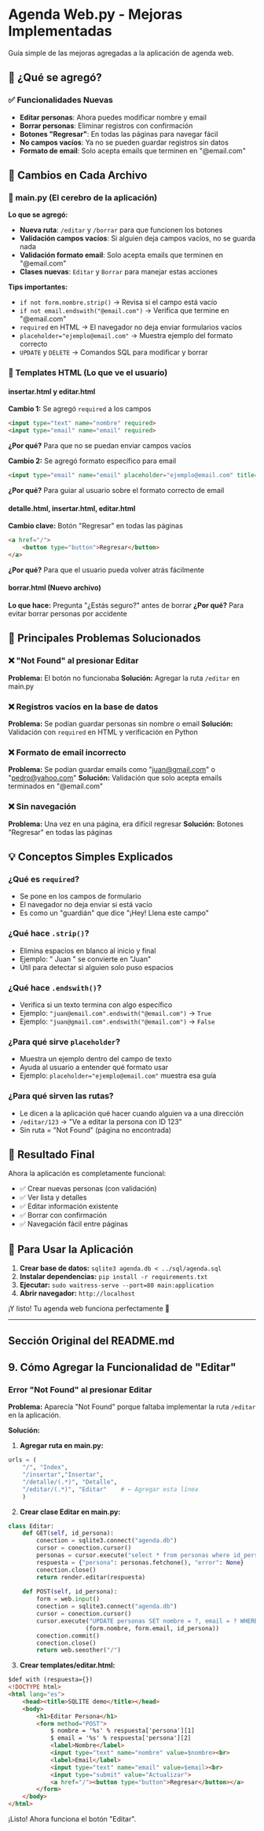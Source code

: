 # Agenda Web.py - Mejoras Implementadas

Guía simple de las mejoras agregadas a la aplicación de agenda web.

## 🎯 ¿Qué se agregó?

### ✅ Funcionalidades Nuevas
- **Editar personas**: Ahora puedes modificar nombre y email
- **Borrar personas**: Eliminar registros con confirmación
- **Botones "Regresar"**: En todas las páginas para navegar fácil
- **No campos vacíos**: Ya no se pueden guardar registros sin datos
- **Formato de email**: Solo acepta emails que terminen en "@email.com"

## 📝 Cambios en Cada Archivo

### 🔧 main.py (El cerebro de la aplicación)

**Lo que se agregó:**
- **Nueva ruta**: `/editar` y `/borrar` para que funcionen los botones
- **Validación campos vacíos**: Si alguien deja campos vacíos, no se guarda nada
- **Validación formato email**: Solo acepta emails que terminen en "@email.com"
- **Clases nuevas**: `Editar` y `Borrar` para manejar estas acciones

**Tips importantes:**
- `if not form.nombre.strip()` → Revisa si el campo está vacío
- `if not email.endswith("@email.com")` → Verifica que termine en "@email.com"
- `required` en HTML → El navegador no deja enviar formularios vacíos
- `placeholder="ejemplo@email.com"` → Muestra ejemplo del formato correcto
- `UPDATE` y `DELETE` → Comandos SQL para modificar y borrar

### 🎨 Templates HTML (Lo que ve el usuario)

#### insertar.html y editar.html
**Cambio 1:** Se agregó `required` a los campos
```html
<input type="text" name="nombre" required>
<input type="email" name="email" required>
```
**¿Por qué?** Para que no se puedan enviar campos vacíos

**Cambio 2:** Se agregó formato específico para email
```html
<input type="email" name="email" placeholder="ejemplo@email.com" title="El email debe terminar en @email.com" required>
```
**¿Por qué?** Para guiar al usuario sobre el formato correcto de email

#### detalle.html, insertar.html, editar.html
**Cambio clave:** Botón "Regresar" en todas las páginas
```html
<a href="/">
    <button type="button">Regresar</button>
</a>
```
**¿Por qué?** Para que el usuario pueda volver atrás fácilmente

#### borrar.html (Nuevo archivo)
**Lo que hace:** Pregunta "¿Estás seguro?" antes de borrar
**¿Por qué?** Para evitar borrar personas por accidente

## 🚫 Principales Problemas Solucionados

### ❌ "Not Found" al presionar Editar
**Problema:** El botón no funcionaba
**Solución:** Agregar la ruta `/editar` en main.py

### ❌ Registros vacíos en la base de datos
**Problema:** Se podían guardar personas sin nombre o email
**Solución:** Validación con `required` en HTML y verificación en Python

### ❌ Formato de email incorrecto
**Problema:** Se podían guardar emails como "juan@gmail.com" o "pedro@yahoo.com"
**Solución:** Validación que solo acepta emails terminados en "@email.com"

### ❌ Sin navegación
**Problema:** Una vez en una página, era difícil regresar
**Solución:** Botones "Regresar" en todas las páginas

## 💡 Conceptos Simples Explicados

### ¿Qué es `required`?
- Se pone en los campos de formulario
- El navegador no deja enviar si está vacío
- Es como un "guardián" que dice "¡Hey! Llena este campo"

### ¿Qué hace `.strip()`?
- Elimina espacios en blanco al inicio y final
- Ejemplo: "  Juan  " se convierte en "Juan"
- Útil para detectar si alguien solo puso espacios

### ¿Qué hace `.endswith()`?
- Verifica si un texto termina con algo específico
- Ejemplo: `"juan@email.com".endswith("@email.com")` → `True`
- Ejemplo: `"juan@gmail.com".endswith("@email.com")` → `False`

### ¿Para qué sirve `placeholder`?
- Muestra un ejemplo dentro del campo de texto
- Ayuda al usuario a entender qué formato usar
- Ejemplo: `placeholder="ejemplo@email.com"` muestra esa guía

### ¿Para qué sirven las rutas?
- Le dicen a la aplicación qué hacer cuando alguien va a una dirección
- `/editar/123` → "Ve a editar la persona con ID 123"
- Sin ruta = "Not Found" (página no encontrada)

## 🎯 Resultado Final

Ahora la aplicación es completamente funcional:
- ✅ Crear nuevas personas (con validación)
- ✅ Ver lista y detalles
- ✅ Editar información existente
- ✅ Borrar con confirmación
- ✅ Navegación fácil entre páginas

## 🚀 Para Usar la Aplicación

1. **Crear base de datos:** `sqlite3 agenda.db < ../sql/agenda.sql`
2. **Instalar dependencias:** `pip install -r requirements.txt`  
3. **Ejecutar:** `sudo waitress-serve --port=80 main:application`
4. **Abrir navegador:** `http://localhost`

¡Y listo! Tu agenda web funciona perfectamente 🎉

---

## Sección Original del README.md

## 9. Cómo Agregar la Funcionalidad de "Editar"

### Error "Not Found" al presionar Editar
**Problema:** Aparecía "Not Found" porque faltaba implementar la ruta `/editar` en la aplicación.

**Solución:**

1. **Agregar ruta en main.py:**
```python
urls = (
    "/", "Index",
    "/insertar","Insertar", 
    "/detalle/(.*)", "Detalle",
    "/editar/(.*)", "Editar"    # ← Agregar esta línea
    )
```

2. **Crear clase Editar en main.py:**
```python
class Editar:
    def GET(self, id_persona):
        conection = sqlite3.connect("agenda.db")
        cursor = conection.cursor()
        personas = cursor.execute("select * from personas where id_persona = ?;", (id_persona,))
        respuesta = {"persona": personas.fetchone(), "error": None}
        conection.close()
        return render.editar(respuesta)
    
    def POST(self, id_persona):
        form = web.input()
        conection = sqlite3.connect("agenda.db")
        cursor = conection.cursor()
        cursor.execute("UPDATE personas SET nombre = ?, email = ? WHERE id_persona = ?;", 
                      (form.nombre, form.email, id_persona))
        conection.commit()
        conection.close()
        return web.seeother("/")
```

3. **Crear templates/editar.html:**
```html
$def with (respuesta={})
<!DOCTYPE html>
<html lang="es">
    <head><title>SQLITE demo</title></head>
    <body>
        <h1>Editar Persona</h1>
        <form method="POST">
            $ nombre = '%s' % respuesta['persona'][1]
            $ email = '%s' % respuesta['persona'][2]
            <label>Nombre</label>
            <input type="text" name="nombre" value=$nombre><br>
            <label>Email</label>
            <input type="text" name="email" value=$email><br>
            <input type="submit" value="Actualizar">
            <a href="/"><button type="button">Regresar</button></a>
        </form>
    </body>
</html>
```

¡Listo! Ahora funciona el botón "Editar".
